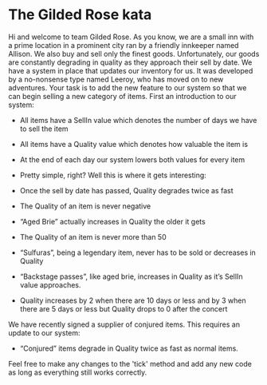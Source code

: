# The Gilded Rose kata

Hi and welcome to team Gilded Rose. As you know,
we are a small inn with a prime location in a prominent city ran by a friendly innkeeper named Allison.
We also buy and sell only the finest goods. Unfortunately,
our goods are constantly degrading in quality as they approach their sell by date.
We have a system in place that updates our inventory for us.
It was developed by a no-nonsense type named Leeroy, who has moved on to new adventures.
Your task is to add the new feature to our system so that we can begin selling a new category of items.
First an introduction to our system:

- All items have a SellIn value which denotes the number of days we have to sell the item
- All items have a Quality value which denotes how valuable the item is
- At the end of each day our system lowers both values for every item
- Pretty simple, right? Well this is where it gets interesting:

- Once the sell by date has passed, Quality degrades twice as fast
- The Quality of an item is never negative
- “Aged Brie” actually increases in Quality the older it gets
- The Quality of an item is never more than 50
- “Sulfuras”, being a legendary item, never has to be sold or decreases in Quality
- “Backstage passes”, like aged brie, increases in Quality as it’s SellIn value approaches.
- Quality increases by 2 when there are 10 days or less and by 3 when there are 5 days or less but Quality drops to 0 after the concert

We have recently signed a supplier of conjured items. This requires an update to our system:

- “Conjured” items degrade in Quality twice as fast as normal items.

Feel free to make any changes to the 'tick' method and add any new code as long as everything still works correctly.

